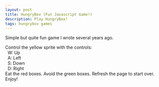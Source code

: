 ```yaml
---
layout: post
title: HungryBox (Fun Javascript Game!)
description: Play HungryBox!
tags: hungrybox games
---
```


Simple but quite fun game I wrote several years ago. 

Control the yellow sprite with the controls:<br>
&nbsp;&nbsp;W: Up<br>
&nbsp;&nbsp;A: Left<br>
&nbsp;&nbsp;S: Down<br>
&nbsp;&nbsp;D: Right<br>
Eat the red boxes. 
Avoid the green boxes.
Refresh the page to start over.<br> 
Enjoy!

<!--Load hungry-box.js-->
<div id="game">
<script src="/public/js/hungry-box.js"></script>
</div>

